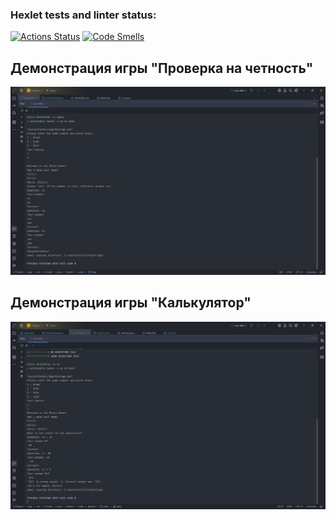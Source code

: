 ### Hexlet tests and linter status:
[![Actions Status](https://github.com/ChilRill/java-project-61/actions/workflows/hexlet-check.yml/badge.svg)](https://github.com/ChilRill/java-project-61/actions)
[![Code Smells](https://sonarcloud.io/api/project_badges/measure?project=ChilRill_java-project-61&metric=code_smells)](https://sonarcloud.io/summary/new_code?id=ChilRill_java-project-61)

## Демонстрация игры "Проверка на четность"
![Аскинема](screenshots/even_game_screenshot.png)

## Демонстрация игры "Калькулятор"
![Аскинема](screenshots/calc_game_screenshot.png)

